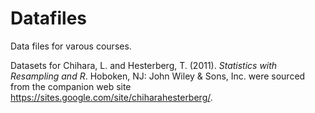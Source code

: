 # Datafiles

Data files for varous courses.

Datasets for Chihara, L. and Hesterberg, T. (2011). *Statistics with Resampling and R*. Hoboken, NJ: John Wiley & Sons, Inc. were sourced from the companion web site https://sites.google.com/site/chiharahesterberg/.
